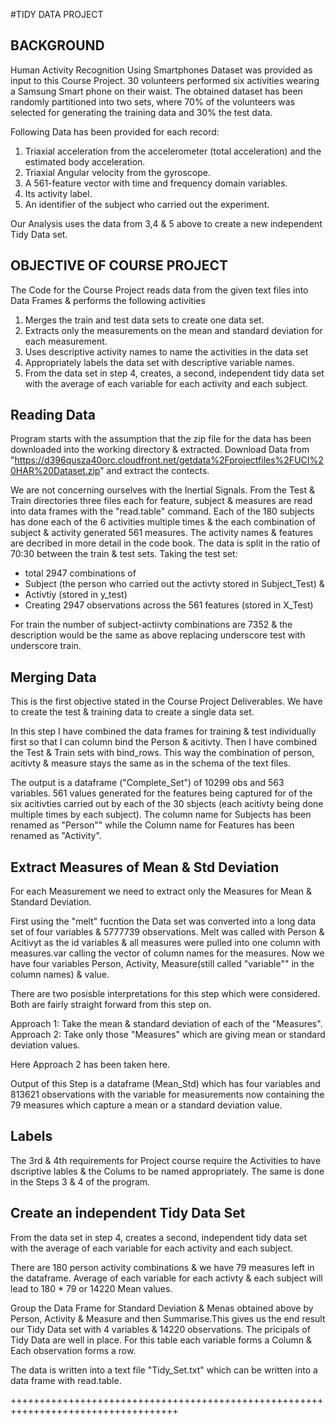 #TIDY DATA PROJECT

## BACKGROUND

Human Activity Recognition Using Smartphones Dataset was provided as input to this Course Project. 30 volunteers performed six activities wearing a Samsung Smart phone on their waist. The obtained dataset has been randomly partitioned into two sets, where 70% of the volunteers was selected for generating the training data and 30% the test data.

Following Data has been provided for each record:

1) Triaxial acceleration from the accelerometer (total acceleration) and the estimated body acceleration.     
2) Triaxial Angular velocity from the gyroscope.          
3) A 561-feature vector with time and frequency domain variables.     
4) Its activity label.     
5) An identifier of the subject who carried out the experiment.

Our Analysis uses the data from 3,4 & 5 above to create a new independent Tidy Data set.

## OBJECTIVE OF COURSE PROJECT
The Code for the Course Project reads data from the given text files into Data Frames & performs the following activities

1) Merges the train and test data sets to create one data set.   
2) Extracts only the measurements on the mean and standard deviation for each measurement.     
3) Uses descriptive activity names to name the activities in the data set 
4) Appropriately labels the data set with descriptive variable names.    
5) From the data set in step 4, creates, a second, independent tidy data set with the average of each variable for each activity and each subject.

## Reading Data

Program starts with the assumption that the zip file for the data has been downloaded into the working directory & extracted. Download Data from "https://d396qusza40orc.cloudfront.net/getdata%2Fprojectfiles%2FUCI%20HAR%20Dataset.zip"
and extract the contects. 

We are not concerning ourselves with the Inertial Signals. From the Test & Train directories three files each for feature, subject & measures are read into data frames with the "read.table" command. 
Each of the 180 subjects has done each of the 6 activities multiple times & the each combination of subject & activity generated 561 measures. The activity names & features are decribed in more detail in the code book. The data is split in the ratio of 70:30 between the train & test sets. Taking the test set:

- total 2947 combinations of                                                               
- Subject (the person who carried out the activty stored in Subject_Test) &                         
- Activtiy (stored in y_test)                       
- Creating 2947 observations across the 561 features (stored in X_Test) 

For train the number of subject-actiivty combinations are 7352 & the description would be the same as above replacing underscore test with underscore train.

## Merging Data

This is the first objective stated in the Course Project Deliverables. We have to create the test & training data to create a single data set.

In this step I have combined the data frames for training & test individually first so that I can column bind the Person & acitivty. Then I have combined the Test & Train sets with bind_rows. This way the combination of person, acitivty & measure stays the same as in the schema of the text files. 

The output is a dataframe ("Complete_Set") of 10299 obs and 563 variables. 561 values generated for the features being captured for of the six acitivties carried out by each of the 30 sbjects (each acitivty being done multiple times by each subject). The column name for Subjects has been renamed as "Person"" while the Column name for Features has been renamed as "Activity".

## Extract Measures of Mean & Std Deviation

For each Measurement we need to extract only the Measures for Mean & Standard Deviation.

First using the "melt" fucntion the Data set was converted into a long data set of four variables & 5777739 observations. Melt was called with Person & Acitivyt as the id variables & all measures were pulled into one column with measures.var calling the vector of column names for the measures. Now we have four variables Person, Activity, Measure(still called "variable"" in the column names) & value.

There are two posisble interpretations for this step which were considered. Both are fairly straight forward from this step on.

Approach 1: Take the mean & standard deviation of each of the "Measures". 
Approach 2: Take only those "Measures" which are giving mean or standard deviation values.

Here Approach 2 has been taken here. 

Output of this Step is a dataframe (Mean_Std) which has four variables and 813621 observations with the variable for measurements now containing the 79 measures which capture a mean or a standard deviation value.

## Labels

The 3rd & 4th requirements for Project course require the Activities to have dscriptive lables & the Colums to be named appropriately. The same is done in the Steps 3 & 4 of the program.

## Create an independent Tidy Data Set

From the data set in step 4, creates a second, independent tidy data set with the average of each variable for each activity and each subject. 

There are 180 person activity combinations & we have 79 measures left in the dataframe. Average of each variable for each activty & each subject will lead to 180 * 79 or 14220 Mean values. 

Group the Data Frame for Standard Deviation & Menas obtained above by Person, Activity & Measure and then Summarise.This gives us the end result our Tidy Data set with 4 variables & 14220 observations.
The pricipals of Tidy Data are well in place. For this table each variable forms a Column & Each observation forms a row. 

The data is written into a text file "Tidy_Set.txt" which can be written into a data frame with read.table. 



+++++++++++++++++++++++++++++++++++++++++++++++++++++++++++++++++++++++++++++++++++


